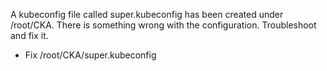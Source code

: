 A kubeconfig file called super.kubeconfig has been created under /root/CKA. There is something wrong with the configuration. Troubleshoot and fix it.

- Fix /root/CKA/super.kubeconfig